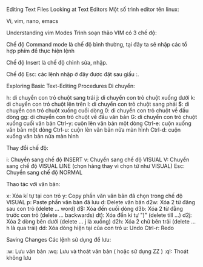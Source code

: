 Editing Text Files
Looking at Text Editors
Một số trình editor tên linux:

Vi, vim, nano, emacs

Understanding vim Modes
Trình soạn thảo VIM có 3 chế độ:

Chế độ Command mode là chế độ bình thường, tại đây ta sẽ nhập các tổ hợp phím để thực hiện lệnh

Chế độ Insert là chế độ chỉnh sửa, nhập.

Chế độ Esc: các lệnh nhập ở đây được đặt sau giấu :.

Exploring Basic Text-Editing Procedures
Di chuyển:

h: di chuyển con trỏ chuột sang trái
j: di chuyển con trỏ chuột xuống dưới
k: di chuyển con trỏ chuột lên trên
l: di chuyển con trỏ chuột sang phải
$: di chuyển con trỏ chuột xuống cuối dòng
0: di chuyển con trỏ chuột về đầu dòng
gg: di chuyển con trỏ chuột về đầu văn bản
G: di chuyển con trỏ chuột xuống cuối văn bản
Ctrl-y: cuộn lên văn bản một dòng
Ctrl-e: cuộn xuống văn bản một dòng
Ctrl-u: cuộn lên văn bản nửa màn hình
Ctrl-d: cuộn xuống văn bản nửa màn hình

Thay đổi chế độ:

i: Chuyển sang chế độ INSERT
v: Chuyển sang chế độ VISUAL
V: Chuyển sang chế độ VISUAL LINE (chọn hàng thay vì chọn từ như VISUAL)
Esc: Chuyển sang chế độ NORMAL

Thao tác với văn bản:

x: Xóa kí tự tại con trỏ
y: Copy phần văn văn bản đã chọn trong chế độ VISUAL
p: Paste phần văn bản đã lưu
d: Delete văn bản
d2w: Xóa 2 từ đăng sau con trỏ (delete ... word)
d$: Xóa đến cuối dòng
d3b: Xóa 2 từ đằng trước con trỏ (delete ... backwards)
dt): Xóa đến kí tự ")" (delete till ...)
d2j: Xóa 2 dòng bên dưới (delete ... j là xuống)
d2h: Xóa 2 chữ bên trải (delete ... h là qua trái)
dd: Xóa dòng hiện tại của con trỏ
u: Undo
Ctrl-r: Redo

Saving Changes
Các lệnh sử dụng để lưu:

:w: Lưu văn bản
:wq: Lưu và thoát văn bản ( hoặc sử dụng ZZ )
:q!: Thoát không lưu